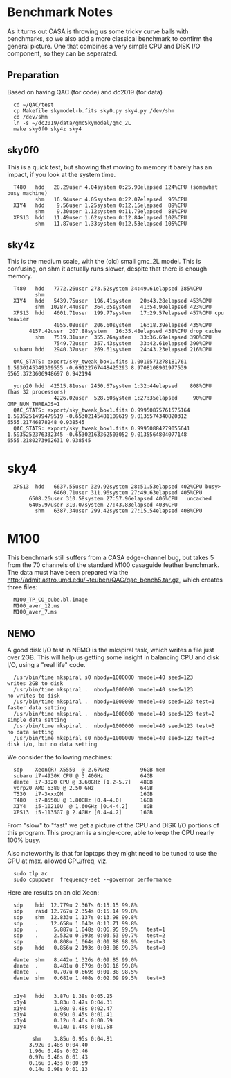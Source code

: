 # Benchmark Notes

As it turns out CASA is throwing us some tricky curve balls with benchmarks,
so we also add a more classical benchmark to confirm the general picture.
One that combines a very simple CPU and DISK I/O component, so they can be
separated.

## Preparation

Based on having QAC (for code) and dc2019 (for data)

      cd ~/QAC/test
      cp Makefile skymodel-b.fits sky0.py sky4.py /dev/shm
      cd /dev/shm
      ln -s ~/dc2019/data/gmcSkymodel/gmc_2L
      make sky0f0 sky4z sky4

## sky0f0

This is a quick test, but showing that moving to memory it barely has an impact, if
you look at the system time.


      T480   hdd   28.29user 4.04system 0:25.90elapsed 124%CPU (somewhat busy machine)
             shm   16.94user 4.05system 0:22.07elapsed  95%CPU
      X1Y4   hdd    9.56user 1.25system 0:12.15elapsed  89%CPU
             shm    9.30user 1.12system 0:11.79elapsed  88%CPU
      XPS13  hdd   11.49user 1.62system 0:12.84elapsed 102%CPU
             shm   11.87user 1.33system 0:12.53elapsed 105%CPU

## sky4z

This is the medium scale, with the (old) small gmc_2L model. This is confusing,
on shm it actually runs slower, despite that there is enough memory.

      T480   hdd   7772.26user 273.52system 34:49.61elapsed 385%CPU
             shm   
      X1Y4   hdd   5439.75user  196.41system   20:43.28elapsed 453%CPU 
             shm  10287.44user  364.05system   41:54.90elapsed 423%CPU 
      XPS13  hdd   4601.71user  199.77system   17:29.57elapsed 457%CPU cpu heavier
                   4055.08user  206.60system   16:18.39elapsed 435%CPU
		   4157.42user  207.88system   16:35.48elapsed 438%CPU drop cache
             shm   7519.31user  355.76system   33:36.69elapsed 390%CPU
                   7549.72user  357.43system   33:42.61elapsed 390%CPU
      subaru hdd   2940.37user  269.61system   24:43.23elapsed 216%CPU		   

      QAC_STATS: export/sky_tweak_box1.fits 1.0010571278181761 1.5930145349309555 -0.69122767448425293 8.9708108901977539 6565.3723606948697 0.942194 

      yorp20 hdd  42515.81user 2450.67system 1:32:44elapsed    808%CPU (has 32 processors)
                   4226.02user  528.60system 1:27:35elapsed     90%CPU  OMP_NUM_THREADS=1
      QAC_STATS: export/sky_tweak_box1.fits 0.99950875761575164 1.5935251499479519 -0.65302145481109619 9.0135574340820312 6555.21746878248 0.938545
      QAC_STATS: export/sky_tweak_box1.fits 0.99950884279055641 1.5935252376332345 -0.65302163362503052 9.0135564804077148 6555.2180273962631 0.938545 



# sky4

      XPS13  hdd   6637.55user 329.92system 28:51.53elapsed 402%CPU busy>
                   6460.71user 311.96system 27:49.63elapsed 405%CPU
		   6508.26user 310.58system 27:57.96elapsed 406%CPU   uncached
		   6405.97user 310.07system 27:43.83elapsed 403%CPU
             shm   6387.34user 299.42system 27:15.54elapsed 408%CPU

# M100

This benchmark still suffers from a CASA edge-channel bug, but takes 5 from the 70 channels of
the standard M100 casaguide feather benchmark.  The data must have been prepared via
the http://admit.astro.umd.edu/~teuben/QAC/qac_bench5.tar.gz, which creates three files:

      M100_TP_CO_cube.bl.image
      M100_aver_12.ms
      M100_aver_7.ms


      

## NEMO

A good disk I/O test in NEMO is the mkspiral task, which writes a file just over 2GB. This will
help us getting some insight in balancing CPU and disk I/O, using a "real life" code.

      /usr/bin/time mkspiral s0 nbody=1000000 nmodel=40 seed=123          writes 2GB to disk
      /usr/bin/time mkspiral .  nbody=1000000 nmodel=40 seed=123          no writes to disk
      /usr/bin/time mkspiral .  nbody=1000000 nmodel=40 seed=123 test=1   faster data setting
      /usr/bin/time mkspiral .  nbody=1000000 nmodel=40 seed=123 test=2   simple data setting
      /usr/bin/time mkspiral .  nbody=1000000 nmodel=40 seed=123 test=3   no data setting
      /usr/bin/time mkspiral s0 nbody=1000000 nmodel=40 seed=123 test=3   disk i/o, but no data setting 

We consider the following machines:

      sdp    Xeon(R) X5550  @ 2.67GHz          96GB mem
      subaru i7-4930K CPU @ 3.40GHz            64GB
      dante  i7-3820 CPU @ 3.60GHz [1.2-5.7]   48GB
      yorp20 AMD 6380 @ 2.50 GHz               64GB
      T530   i7-3xxxQM                         16GB
      T480   i7-8550U @ 1.80GHz [0.4-4.0]      16GB
      X1Y4   i5-10210U  @ 1.60GHz [0.4-4.2]     8GB
      XPS13  i5-1135G7 @ 2.4GHz [0.4-4.2]      16GB


From "slow" to "fast" we get a picture of the CPU and DISK I/O portions of this program. This program
is a single-core, able to keep the CPU nearly 100% busy.

Also noteworthy is that for laptops they might need to be tuned to use the CPU at max. allowed CPU/freq,
viz.

      sudo tlp ac
      sudo cpupower  frequency-set --governor performance

Here are results on an old Xeon:

      sdp    hdd  12.779u 2.367s 0:15.15 99.8%
      sdp    raid 12.767u 2.354s 0:15.14 99.8% 
      sdp    shm  12.833u 1.137s 0:13.98 99.8%
      sdp    .    12.658u 1.043s 0:13.71 99.8%
      sdp    .     5.887u 1.048s 0:06.95 99.5%   test=1
      sdp    .     2.532u 0.993s 0:03.53 99.7%   test=2
      sdp    .     0.808u 1.064s 0:01.88 98.9%   test=3
      sdp    hdd   0.856u 2.193s 0:03.06 99.3%   test=0

      dante  shm   8.442u 1.326s 0:09.85 99.0%
      dante  .     8.481u 0.679s 0:09.16 99.8%
      dante  .     0.707u 0.669s 0:01.38 98.5%
      dante  shm   0.681u 1.408s 0:02.09 99.5%   test=3
      

      x1y4   hdd   3.87u 1.38s 0:05.25
      x1y4         3.83u 0.47s 0:04.31
      x1y4         1.98u 0.48s 0:02.47
      x1y4         0.95u 0.45s 0:01.41
      x1y4         0.12u 0.46s 0:00.59
      x1y4         0.14u 1.44s 0:01.58

            shm    3.85u 0.95s 0:04.81
		   3.92u 0.48s 0:04.40
		   1.96u 0.49s 0:02.46
		   0.97u 0.46s 0:01.43
		   0.16u 0.43s 0:00.59
		   0.14u 0.98s 0:01.13

